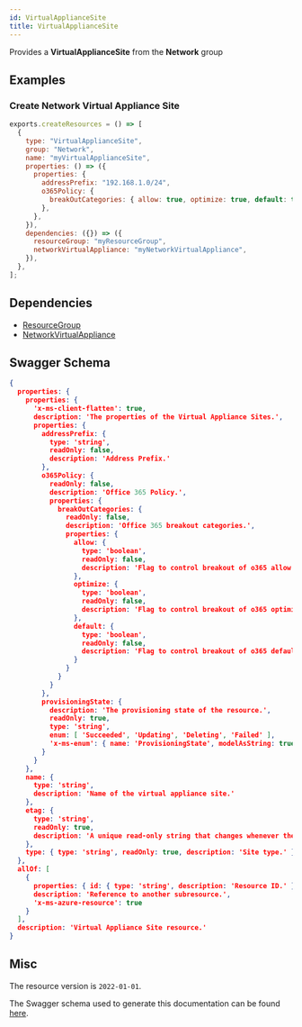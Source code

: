 ```yaml
---
id: VirtualApplianceSite
title: VirtualApplianceSite
---
```

Provides a **VirtualApplianceSite** from the **Network** group
## Examples
### Create Network Virtual Appliance Site
```js
exports.createResources = () => [
  {
    type: "VirtualApplianceSite",
    group: "Network",
    name: "myVirtualApplianceSite",
    properties: () => ({
      properties: {
        addressPrefix: "192.168.1.0/24",
        o365Policy: {
          breakOutCategories: { allow: true, optimize: true, default: true },
        },
      },
    }),
    dependencies: ({}) => ({
      resourceGroup: "myResourceGroup",
      networkVirtualAppliance: "myNetworkVirtualAppliance",
    }),
  },
];

```
## Dependencies
- [ResourceGroup](../Resources/ResourceGroup.md)
- [NetworkVirtualAppliance](../Network/NetworkVirtualAppliance.md)
## Swagger Schema
```json
{
  properties: {
    properties: {
      'x-ms-client-flatten': true,
      description: 'The properties of the Virtual Appliance Sites.',
      properties: {
        addressPrefix: {
          type: 'string',
          readOnly: false,
          description: 'Address Prefix.'
        },
        o365Policy: {
          readOnly: false,
          description: 'Office 365 Policy.',
          properties: {
            breakOutCategories: {
              readOnly: false,
              description: 'Office 365 breakout categories.',
              properties: {
                allow: {
                  type: 'boolean',
                  readOnly: false,
                  description: 'Flag to control breakout of o365 allow category.'
                },
                optimize: {
                  type: 'boolean',
                  readOnly: false,
                  description: 'Flag to control breakout of o365 optimize category.'
                },
                default: {
                  type: 'boolean',
                  readOnly: false,
                  description: 'Flag to control breakout of o365 default category.'
                }
              }
            }
          }
        },
        provisioningState: {
          description: 'The provisioning state of the resource.',
          readOnly: true,
          type: 'string',
          enum: [ 'Succeeded', 'Updating', 'Deleting', 'Failed' ],
          'x-ms-enum': { name: 'ProvisioningState', modelAsString: true }
        }
      }
    },
    name: {
      type: 'string',
      description: 'Name of the virtual appliance site.'
    },
    etag: {
      type: 'string',
      readOnly: true,
      description: 'A unique read-only string that changes whenever the resource is updated.'
    },
    type: { type: 'string', readOnly: true, description: 'Site type.' }
  },
  allOf: [
    {
      properties: { id: { type: 'string', description: 'Resource ID.' } },
      description: 'Reference to another subresource.',
      'x-ms-azure-resource': true
    }
  ],
  description: 'Virtual Appliance Site resource.'
}
```
## Misc
The resource version is `2022-01-01`.

The Swagger schema used to generate this documentation can be found [here](https://github.com/Azure/azure-rest-api-specs/tree/main/specification/network/resource-manager/Microsoft.Network/stable/2022-01-01/networkVirtualAppliance.json).
